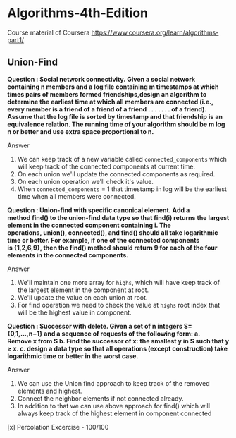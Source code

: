 # Algorithms-4th-Edition
Course material of Coursera https://www.coursera.org/learn/algorithms-part1/

## Union-Find


**Question : Social network connectivity. Given a social network containing n members and a log file containing m timestamps at which times pairs of members formed friendships,design an algorithm to determine the earliest time at which all members are connected (i.e., every member is a friend of a friend of a friend . . . . . . . of a friend). Assume that the log file is sorted by timestamp and that friendship is an equivalence relation. The running time of your algorithm should be m log n or better and use extra space proportional to n.**

Answer
1. We can keep track of a new variable called `connected_components` which will keep track of the connected components at current time.
2. On each union we'll update the connected components as required.
3. On each union operation we'll check it's value.
4. When `connected_components` = 1 that timestamp in log will be the earliest time when all members were connected.

**Question : Union-find with specific canonical element. Add a method find() to the union-find data type so that find(i) returns the largest element in the connected component containing i. The operations, union(), connected(), and find() should all take logarithmic time or better. For example, if one of the connected components is {1,2,6,9}, then the find() method should return 9 for each of the four elements in the connected components.**

Answer
1. We'll maintain one more array for `highs`, which will have keep track of the largest element in the component at root. 
2. We'll update the value on each union at root.
3. For find operation we need to check the value at `highs` root index that will be the highest value in component.

**Question : Successor with delete. Given a set of n integers S={0,1,...,n−1} and a sequence of requests of the following form:
		a. Remove x from S
		b. Find the successor of x: the smallest y in S such that y ≥ x.
		c. design a data type so that all operations (except construction) take logarithmic time or better in the worst case.**

Answer
1. We can use the Union find approach to keep track of the removed elements and highest.
2. Connect the neighbor elements if not connected already. 
3. In addition to that we can use above approach for find() which will always keep track of the highest element in component connected

[x] Percolation Excercise - 100/100
